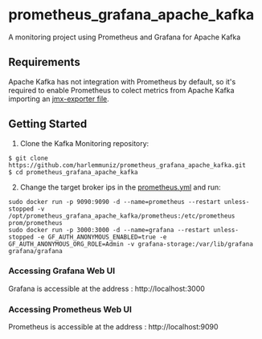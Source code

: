 # prometheus_grafana_apache_kafka
A monitoring project using Prometheus and Grafana for Apache Kafka
## Requirements

Apache Kafka has not integration with Prometheus by default, so it's required to enable Prometheus to colect metrics from Apache Kafka importing an [jmx-exporter file](https://github.com/harlemmuniz/apache_kafka_zookeeper_prometheus_grafana_docker/tree/main/jmx-exporter).

## Getting Started
1. Clone the Kafka Monitoring repository:

```
$ git clone https://github.com/harlemmuniz/prometheus_grafana_apache_kafka.git
$ cd prometheus_grafana_apache_kafka
```

2. Change the target broker ips in the [prometheus.yml](https://github.com/harlemmuniz/prometheus_grafana_apache_kafka/blob/main/prometheus/prometheus.yml) and run:

```
sudo docker run -p 9090:9090 -d --name=prometheus --restart unless-stopped -v /opt/prometheus_grafana_apache_kafka/prometheus:/etc/prometheus prom/prometheus
sudo docker run -p 3000:3000 -d --name=grafana --restart unless-stopped -e GF_AUTH_ANONYMOUS_ENABLED=true -e GF_AUTH_ANONYMOUS_ORG_ROLE=Admin -v grafana-storage:/var/lib/grafana grafana/grafana
```

### Accessing Grafana Web UI
Grafana is accessible at the address : http://localhost:3000

### Accessing Prometheus Web UI
Prometheus is accessible at the address : http://localhost:9090
